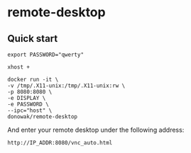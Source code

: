 # remote-desktop

## Quick start

```
export PASSWORD="qwerty"
```

```
xhost +
```

```
docker run -it \
-v /tmp/.X11-unix:/tmp/.X11-unix:rw \
-p 8080:8080 \
-e DISPLAY \
-e PASSWORD \
--ipc="host" \
donowak/remote-desktop
```


And enter your remote desktop under the following address:

```
http://IP_ADDR:8080/vnc_auto.html
```
